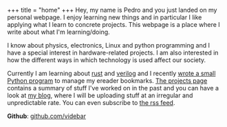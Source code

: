 +++
title = "home"
+++
Hey, my name is Pedro and you just landed on my personal webpage. I enjoy learning new
things and in particular I like applying what I learn to concrete projects. This
webpage is a place where I  write about what I'm learning/doing.

I know about physics, electronics, Linux and  python programming and I have a special
interest in hardware-related projects. I am also interested in how the different ways
in which technology is used affect our society.

Currently I am learning about [rust](https://www.rust-lang.org/) and [verilog](
https://es.wikipedia.org/wiki/Verilog) and I recently [wrote a small Python program](
@/blog/buiding_a_python_cli_application_to_manage_my_bookmarks.md) to manage my ereader
bookmarks. [The projects page](@/pages/projects.md) contains a summary of stuff I've
worked on in the past and you can have a look at [my blog](@/blog/_index.md), where I
will be uploading stuff at an irregular and unpredictable rate. You can even subscribe
to [the rss feed](https://www.vide.bar/rss.xml).

**Github**: [github.com/videbar](https://www.github.com/videbar)



